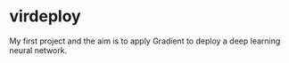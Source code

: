 # virdeploy
My first project and the aim is to apply Gradient to deploy a deep learning neural network.
